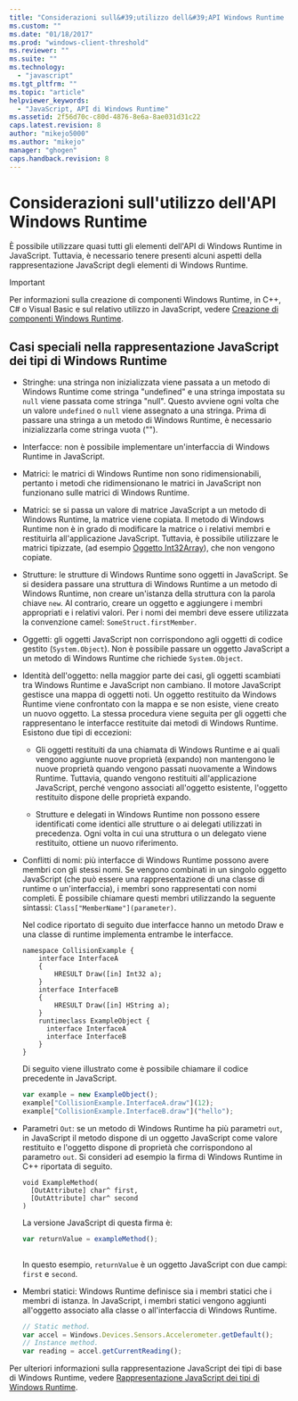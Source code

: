 ```yaml
---
title: "Considerazioni sull&#39;utilizzo dell&#39;API Windows Runtime | Microsoft Docs"
ms.custom: ""
ms.date: "01/18/2017"
ms.prod: "windows-client-threshold"
ms.reviewer: ""
ms.suite: ""
ms.technology: 
  - "javascript"
ms.tgt_pltfrm: ""
ms.topic: "article"
helpviewer_keywords: 
  - "JavaScript, API di Windows Runtime"
ms.assetid: 2f56d70c-c80d-4876-8e6a-8ae031d31c22
caps.latest.revision: 8
author: "mikejo5000"
ms.author: "mikejo"
manager: "ghogen"
caps.handback.revision: 8
---
```

# Considerazioni sull&#39;utilizzo dell&#39;API Windows Runtime
È possibile utilizzare quasi tutti gli elementi dell'API di Windows Runtime in JavaScript.  Tuttavia, è necessario tenere presenti alcuni aspetti della rappresentazione JavaScript degli elementi di Windows Runtime.  
  
> [!IMPORTANT]
>  Per informazioni sulla creazione di componenti Windows Runtime, in C\+\+, C\# o Visual Basic e sul relativo utilizzo in JavaScript, vedere [Creazione di componenti Windows Runtime](http://msdn.microsoft.com/library/9a6b8f0a-7d5e-40a0-a9c5-a59b4908e133).  
  
## Casi speciali nella rappresentazione JavaScript dei tipi di Windows Runtime  
  
-   Stringhe: una stringa non inizializzata viene passata a un metodo di Windows Runtime come stringa "undefined" e una stringa impostata su `null` viene passata come stringa "null". Questo avviene ogni volta che un valore `undefined` o `null` viene assegnato a una stringa. Prima di passare una stringa a un metodo di Windows Runtime, è necessario inizializzarla come stringa vuota \(""\).  
  
-   Interfacce: non è possibile implementare un'interfaccia di Windows Runtime in JavaScript.  
  
-   Matrici: le matrici di Windows Runtime non sono ridimensionabili, pertanto i metodi che ridimensionano le matrici in JavaScript non funzionano sulle matrici di Windows Runtime.  
  
-   Matrici: se si passa un valore di matrice JavaScript a un metodo di Windows Runtime, la matrice viene copiata.  Il metodo di Windows Runtime non è in grado di modificare la matrice o i relativi membri e restituirla all'applicazione JavaScript.  Tuttavia, è possibile utilizzare le matrici tipizzate, \(ad esempio [Oggetto Int32Array](../javascript/reference/int32array-object.md)\), che non vengono copiate.  
  
-   Strutture: le strutture di Windows Runtime sono oggetti in JavaScript.  Se si desidera passare una struttura di Windows Runtime a un metodo di Windows Runtime, non creare un'istanza della struttura con la parola chiave `new`.  Al contrario, creare un oggetto e aggiungere i membri appropriati e i relativi valori.  Per i nomi dei membri deve essere utilizzata la convenzione camel: `SomeStruct.firstMember`.  
  
-   Oggetti: gli oggetti JavaScript non corrispondono agli oggetti di codice gestito \(`System.Object`\).  Non è possibile passare un oggetto JavaScript a un metodo di Windows Runtime che richiede `System.Object`.  
  
-   Identità dell'oggetto: nella maggior parte dei casi, gli oggetti scambiati tra Windows Runtime e JavaScript non cambiano.  Il motore JavaScript gestisce una mappa di oggetti noti.  Un oggetto restituito da Windows Runtime viene confrontato con la mappa e se non esiste, viene creato un nuovo oggetto.  La stessa procedura viene seguita per gli oggetti che rappresentano le interfacce restituite dai metodi di Windows Runtime.  Esistono due tipi di eccezioni:  
  
    -   Gli oggetti restituiti da una chiamata di Windows Runtime e ai quali vengono aggiunte nuove proprietà \(expando\) non mantengono le nuove proprietà quando vengono passati nuovamente a Windows Runtime.  Tuttavia, quando vengono restituiti all'applicazione JavaScript, perché vengono associati all'oggetto esistente, l'oggetto restituito dispone delle proprietà expando.  
  
    -   Strutture e delegati in Windows Runtime non possono essere identificati come identici alle strutture o ai delegati utilizzati in precedenza.  Ogni volta in cui una struttura o un delegato viene restituito, ottiene un nuovo riferimento.  
  
-   Conflitti di nomi: più interfacce di Windows Runtime possono avere membri con gli stessi nomi.  Se vengono combinati in un singolo oggetto JavaScript \(che può essere una rappresentazione di una classe di runtime o un'interfaccia\), i membri sono rappresentati con nomi completi.  È possibile chiamare questi membri utilizzando la seguente sintassi: `Class["MemberName"](parameter)`.  
  
     Nel codice riportato di seguito due interfacce hanno un metodo Draw e una classe di runtime implementa entrambe le interfacce.  
  
    ```cpp#  
    namespace CollisionExample {  
        interface InterfaceA  
        {  
            HRESULT Draw([in] Int32 a);  
        }  
        interface InterfaceB  
        {  
            HRESULT Draw([in] HString a);  
        }  
        runtimeclass ExampleObject {  
          interface InterfaceA  
          interface InterfaceB  
        }  
    }  
    ```  
  
     Di seguito viene illustrato come è possibile chiamare il codice precedente in JavaScript.  
  
    ```javascript  
    var example = new ExampleObject();  
    example["CollisionExample.InterfaceA.draw"](12);  
    example["CollisionExample.InterfaceB.draw"]("hello");  
    ```  
  
-   Parametri `Out`: se un metodo di Windows Runtime ha più parametri `out`, in JavaScript il metodo dispone di un oggetto JavaScript come valore restituito e l'oggetto dispone di proprietà che corrispondono al parametro `out`.  Si consideri ad esempio la firma di Windows Runtime in C\+\+ riportata di seguito.  
  
    ```cpp#  
    void ExampleMethod(  
      [OutAttribute] char^ first,   
      [OutAttribute] char^ second  
    )  
    ```  
  
     La versione JavaScript di questa firma è:  
  
    ```javascript  
    var returnValue = exampleMethod();  
  
    ```  
  
     In questo esempio, `returnValue` è un oggetto JavaScript con due campi: `first` e `second`.  
  
-   Membri statici: Windows Runtime definisce sia i membri statici che i membri di istanza.  In JavaScript, i membri statici vengono aggiunti all'oggetto associato alla classe o all'interfaccia di Windows Runtime.  
  
    ```javascript  
    // Static method.   
    var accel = Windows.Devices.Sensors.Accelerometer.getDefault();   
    // Instance method.   
    var reading = accel.getCurrentReading();            
    ```  
  
 Per ulteriori informazioni sulla rappresentazione JavaScript dei tipi di base di Windows Runtime, vedere [Rappresentazione JavaScript dei tipi di Windows Runtime](../jswinrt/javascript-representation-of-windows-runtime-types.md).